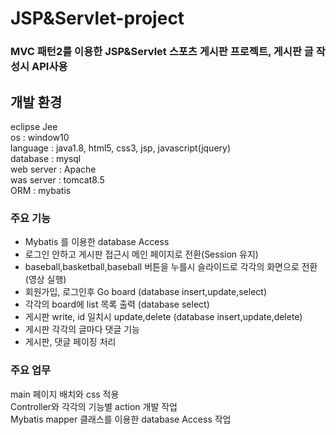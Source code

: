 # JSP&Servlet-project

### MVC 패턴2를 이용한 JSP&Servlet 스포츠 게시판 프로젝트, 게시판 글 작성시 API사용

## 개발 환경
eclipse Jee  
os : window10  
language : java1.8, html5, css3, jsp, javascript(jquery)  
database : mysql  
web server : Apache  
was server : tomcat8.5  
ORM : mybatis  

### 주요 기능

- Mybatis 를 이용한 database Access  
- 로그인 안하고 게시판 접근시 메인 페이지로 전환(Session 유지)  
- baseball,basketball,baseball 버튼을 누를시 슬라이드로 각각의 화면으로 전환(영상 실행)  
- 회원가입, 로그인후 Go board  (database insert,update,select)
- 각각의 board에 list 목록 출력 (database select)  
- 게시판 write, id 일치시 update,delete (database insert,update,delete)  
- 게시판 각각의 글마다 댓글 기능  
- 게시판, 댓글 페이징 처리  


### 주요 업무

main 페이지 배치와 css 적용  
Controller와 각각의 기능별 action 개발 작업  
Mybatis mapper 클래스를 이용한 database Access 작업  
